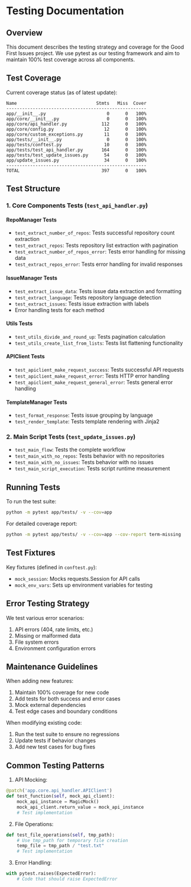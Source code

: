 # Testing Documentation

## Overview
This document describes the testing strategy and coverage for the Good First Issues project. We use pytest as our testing framework and aim to maintain 100% test coverage across all components.

## Test Coverage

Current coverage status (as of latest update):
```
Name                              Stmts   Miss  Cover
-----------------------------------------------------
app/__init__.py                       0      0   100%
app/core/__init__.py                  0      0   100%
app/core/api_handler.py             112      0   100%
app/core/config.py                   12      0   100%
app/core/custom_exceptions.py        11      0   100%
app/tests/__init__.py                 0      0   100%
app/tests/conftest.py                10      0   100%
app/tests/test_api_handler.py       164      0   100%
app/tests/test_update_issues.py      54      0   100%
app/update_issues.py                 34      0   100%
-----------------------------------------------------
TOTAL                               397      0   100%
```

## Test Structure

### 1. Core Components Tests (`test_api_handler.py`)

#### RepoManager Tests
- `test_extract_number_of_repos`: Tests successful repository count extraction
- `test_extract_repos`: Tests repository list extraction with pagination
- `test_extract_number_of_repos_error`: Tests error handling for missing data
- `test_extract_repos_error`: Tests error handling for invalid responses

#### IssueManager Tests
- `test_extract_issue_data`: Tests issue data extraction and formatting
- `test_extract_language`: Tests repository language detection
- `test_extract_issues`: Tests issue extraction with labels
- Error handling tests for each method

#### Utils Tests
- `test_utils_divide_and_round_up`: Tests pagination calculation
- `test_utils_create_list_from_lists`: Tests list flattening functionality

#### APIClient Tests
- `test_apiclient_make_request_success`: Tests successful API requests
- `test_apiclient_make_request_error`: Tests HTTP error handling
- `test_apiclient_make_request_general_error`: Tests general error handling

#### TemplateManager Tests
- `test_format_response`: Tests issue grouping by language
- `test_render_template`: Tests template rendering with Jinja2

### 2. Main Script Tests (`test_update_issues.py`)

- `test_main_flow`: Tests the complete workflow
- `test_main_with_no_repos`: Tests behavior with no repositories
- `test_main_with_no_issues`: Tests behavior with no issues
- `test_main_script_execution`: Tests script runtime measurement

## Running Tests

To run the test suite:
```bash
python -m pytest app/tests/ -v --cov=app
```

For detailed coverage report:
```bash
python -m pytest app/tests/ -v --cov=app --cov-report term-missing
```

## Test Fixtures

Key fixtures (defined in `conftest.py`):
- `mock_session`: Mocks requests.Session for API calls
- `mock_env_vars`: Sets up environment variables for testing

## Error Testing Strategy

We test various error scenarios:
1. API errors (404, rate limits, etc.)
2. Missing or malformed data
3. File system errors
4. Environment configuration errors

## Maintenance Guidelines

When adding new features:
1. Maintain 100% coverage for new code
2. Add tests for both success and error cases
3. Mock external dependencies
4. Test edge cases and boundary conditions

When modifying existing code:
1. Run the test suite to ensure no regressions
2. Update tests if behavior changes
3. Add new test cases for bug fixes

## Common Testing Patterns

1. API Mocking:
```python
@patch('app.core.api_handler.APIClient')
def test_function(self, mock_api_client):
    mock_api_instance = MagicMock()
    mock_api_client.return_value = mock_api_instance
    # Test implementation
```

2. File Operations:
```python
def test_file_operations(self, tmp_path):
    # Use tmp_path for temporary file creation
    temp_file = tmp_path / "test.txt"
    # Test implementation
```

3. Error Handling:
```python
with pytest.raises(ExpectedError):
    # Code that should raise ExpectedError
``` 